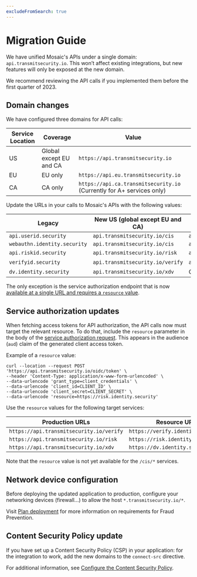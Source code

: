 ```yaml
---
excludeFromSearch: true
---
```


# Migration Guide

We have unified Mosaic's APIs under a single domain: `api.transmitsecurity.io`. This won’t affect existing integrations, but new features will only be exposed at the new domain.

We recommend reviewing the API calls if you implemented them before the first quarter of 2023.

## Domain changes

We have configured three domains for API calls:

Service Location | Coverage | Value
---|---|---
US | Global except EU and CA| `https://api.transmitsecurity.io`
EU | EU only | `https://api.eu.transmitsecurity.io`
CA | CA only | `https://api.ca.transmitsecurity.io` (Currently for A+ services only)

Update the URLs in your calls to Mosaic's APIs with the following values:

Legacy | New US (global except EU and CA)  | New EU  | New CA
---|---|---|---
`api.userid.security` | `api.transmitsecurity.io/cis` | `api.eu.transmitsecurity.io/cis` | `api.ca.transmitsecurity.io/cis`
`webauthn.identity.security` | `api.transmitsecurity.io/cis` | `api.eu.transmitsecurity.io/cis` | `api.ca.transmitsecurity.io/cis`
`api.riskid.security` | `api.transmitsecurity.io/risk` | `api.eu.transmitsecurity.io/risk` | Currently unavailable
`verifyid.security` | `api.transmitsecurity.io/verify` | `api.eu.transmitsecurity.io/verify` | Currently unavailable
`dv.identity.security` | `api.transmitsecurity.io/xdv` | Currently unavailable | Currently unavailable

The only exception is the service authorization endpoint that is now [available at a single URL and requires a `resource` value](#service-authorization-updates).


## Service authorization updates

When fetching access tokens for API authorization, the API calls now must target the relevant resource. To do that, include the `resource` parameter in the body of the [service authorization request](/openapi/token/). This appears in the audience (`aud`) claim of the generated client access token.

Example of a `resource` value:

```
curl --location --request POST 'https://api.transmitsecurity.io/oidc/token' \
--header 'Content-Type: application/x-www-form-urlencoded' \
--data-urlencode 'grant_type=client_credentials' \
--data-urlencode 'client_id=CLIENT_ID' \
--data-urlencode 'client_secret=CLIENT_SECRET' \
--data-urlencode 'resource=https://risk.identity.security'
```

Use the `resource` values for the following target services:

Production URLs | Resource URIs
---|---
`https://api.transmitsecurity.io/verify` | `https://verify.identity.security`
`https://api.transmitsecurity.io/risk` | `https://risk.identity.security`
`https://api.transmitsecurity.io/xdv` | `https://dv.identity.security`

Note that the `resource` value is not yet available for the `/cis/*` services.

## Network device configuration

Before deploying the updated application to production, configure your networking devices (firewall...) to allow the host `*.transmitsecurity.io/*`.

Visit [Plan deployment](/guides/risk/plan_deployment.md) for more information on requirements for Fraud Prevention.

## Content Security Policy update

If you have set up a Content Security Policy (CSP) in your application: for the integration to work, add the new domains to the `connect-src` directive.

For additional information, see [Configure the Content Security Policy](/guides/quick_start/enable_communication.md).